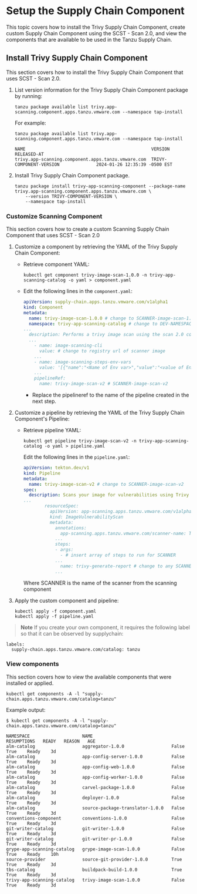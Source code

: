 # Setup the Supply Chain Component

This topic covers how to install the Trivy Supply Chain Component, create custom Supply Chain Component using the SCST - Scan 2.0, and view the components that are available to be used in the Tanzu Supply Chain.

## <a id="install-trivy-sc"></a> Install Trivy Supply Chain Component

This section covers how to install the Trivy Supply Chain Component that uses SCST - Scan 2.0.

1. List version information for the Trivy Supply Chain Component package by running:

    ```
    tanzu package available list trivy.app-scanning.component.apps.tanzu.vmware.com --namespace tap-install
    ```

    For example:

    ```
    tanzu package available list trivy.app-scanning.component.apps.tanzu.vmware.com --namespace tap-install

    NAME                                                VERSION                              RELEASED-AT
    trivy.app-scanning.component.apps.tanzu.vmware.com  TRIVY-COMPONENT-VERSION              2024-01-26 12:35:39 -0500 EST
    ```

2. Install Trivy Supply Chain Component package.

    ```
    tanzu package install trivy-app-scanning-component --package-name trivy.app-scanning.component.apps.tanzu.vmware.com \
        --version TRIVY-COMPONENT-VERSION \
        --namespace tap-install
    ```

### <a id="customize-scanning-component"></a> Customize Scanning Component

This section covers how to create a custom Scanning Supply Chain Component that uses SCST - Scan 2.0

1. Customize a component by retrieving the YAML of the Trivy Supply Chain Component:

    * Retrieve component YAML:

      ```console
      kubectl get component trivy-image-scan-1.0.0 -n trivy-app-scanning-catalog -o yaml > component.yaml
      ```

    * Edit the following lines in the `component.yaml`:
      ```yaml
      apiVersion: supply-chain.apps.tanzu.vmware.com/v1alpha1
      kind: Component
      metadata:
        name: trivy-image-scan-1.0.0 # change to SCANNER-image-scan-1.0.0
        namespace: trivy-app-scanning-catalog # change to DEV-NAMESPACE
      ...
        description: Performs a trivy image scan using the scan 2.0 components # change trivy to SCANNER
        ...
          - name: image-scanning-cli
            value: # change to registry url of scanner image
          ...
          - name: image-scanning-steps-env-vars
            value: '[{"name":"<Name of Env var>","value":"<value of Env var>"}]' # insert env vars inside nested {}
          ...
          pipelineRef:
            name: trivy-image-scan-v2 # SCANNER-image-scan-v2
      ```

      * Replace the pipelineref to the name of the pipeline created in the next step.

2. Customize a pipeline by retrieving the YAML of the Trivy Supply Chain Component's Pipeline:

    * Retrieve pipeline YAML:

      ```console
      kubectl get pipeline trivy-image-scan-v2 -n trivy-app-scanning-catalog -o yaml > pipeline.yaml
      ```

       Edit the following lines in the `pipeline.yaml`:
      ```yaml
      apiVersion: tekton.dev/v1
      kind: Pipeline
      metadata:
        name: trivy-image-scan-v2 # change to SCANNER-image-scan-v2
      spec:
        description: Scans your image for vulnerabilities using Trivy # change Trivy to SCANNER
      ...
              resourceSpec:
                apiVersion: app-scanning.apps.tanzu.vmware.com/v1alpha1
                kind: ImageVulnerabilityScan
                metadata:
                  annotations:
                    app-scanning.apps.tanzu.vmware.com/scanner-name: Trivy # change to SCANNER
                  ...
                  steps:
                  - args:
                    - # insert array of steps to run for SCANNER
                  ...
                    name: trivy-generate-report # change to any SCANNER
                  ...
        ```

        Where SCANNER is the name of the scanner from the scanning component

3. Apply the custom component and pipeline:

    ```console
    kubectl apply -f component.yaml
    kubectl apply -f pipeline.yaml
    ```

> **Note** If you create your own component, it requires the following label so that it can be observed by supplychain:

  ```console
  labels:
    supply-chain.apps.tanzu.vmware.com/catalog: tanzu
  ```

### <a id="how-to-view-component"></a> View components

This section covers how to view the available components that were installed or applied.

  ```console
  kubectl get components -A -l "supply-chain.apps.tanzu.vmware.com/catalog=tanzu"
  ```

  Example output:

  ```console
  $ kubectl get components -A -l "supply-chain.apps.tanzu.vmware.com/catalog=tanzu"

  NAMESPACE                    NAME                              RESUMPTIONS   READY   REASON   AGE
  alm-catalog                  aggregator-1.0.0                  False         True    Ready    3d
  alm-catalog                  app-config-server-1.0.0           False         True    Ready    3d
  alm-catalog                  app-config-web-1.0.0              False         True    Ready    3d
  alm-catalog                  app-config-worker-1.0.0           False         True    Ready    3d
  alm-catalog                  carvel-package-1.0.0              False         True    Ready    3d
  alm-catalog                  deployer-1.0.0                    False         True    Ready    3d
  alm-catalog                  source-package-translator-1.0.0   False         True    Ready    3d
  conventions-component        conventions-1.0.0                 False         True    Ready    3d
  git-writer-catalog           git-writer-1.0.0                  False         True    Ready    3d
  git-writer-catalog           git-writer-pr-1.0.0               False         True    Ready    3d
  grype-app-scanning-catalog   grype-image-scan-1.0.0            False         True    Ready    10h
  source-provider              source-git-provider-1.0.0         True          True    Ready    3d
  tbs-catalog                  buildpack-build-1.0.0             True          True    Ready    3d
  trivy-app-scanning-catalog   trivy-image-scan-1.0.0            False         True    Ready    3d
  ```

